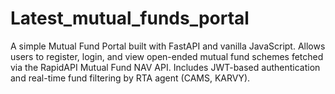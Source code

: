 # Latest_mutual_funds_portal
A simple Mutual Fund Portal built with FastAPI and vanilla JavaScript. Allows users to register, login, and view open-ended mutual fund schemes fetched via the RapidAPI Mutual Fund NAV API. Includes JWT-based authentication and real-time fund filtering by RTA agent (CAMS, KARVY).
